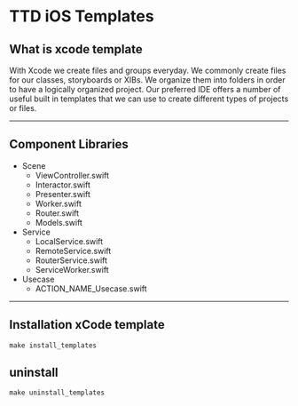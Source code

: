 # TTD iOS Templates

## What is xcode template

With Xcode we create files and groups everyday. We commonly create files for our classes, storyboards or XIBs. We organize them into folders in order to have a logically organized project. Our preferred IDE offers a number of useful built in templates that we can use to create different types of projects or files.

---

## Component Libraries

- Scene
  - ViewController.swift
  - Interactor.swift
  - Presenter.swift
  - Worker.swift
  - Router.swift
  - Models.swift
- Service
  - LocalService.swift
  - RemoteService.swift
  - RouterService.swift
  - ServiceWorker.swift
- Usecase
  - ACTION_NAME_Usecase.swift

---

## Installation xCode template

```
make install_templates
```

## uninstall

```
make uninstall_templates
```
